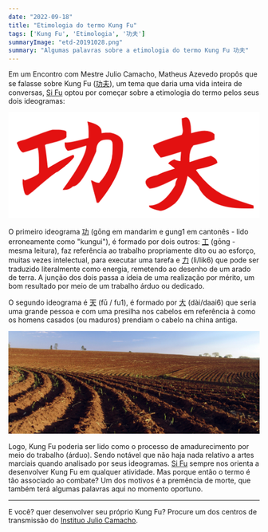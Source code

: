 ```yaml
---
date: "2022-09-18"
title: "Etimologia do termo Kung Fu"
tags: ['Kung Fu', 'Etimologia', '功夫']
summaryImage: "etd-20191028.png"
summary: "Algumas palavras sobre a etimologia do termo Kung Fu 功夫"
---
```


Em um Encontro com Mestre Julio Camacho, Matheus Azevedo propôs que se falasse sobre Kung Fu ([功夫](https://www.mdbg.net/chinese/dictionary?page=chardict&cdcanoce=0&cdqchi=%E5%8A%9F%E5%A4%AB)), um tema que daria uma vida inteira de conversas, [Si Fu](http://mestrejuliocamacho.com "Mestre Julio Camacho") optou por começar sobre a etimologia do termo pelos seus dois ideogramas:

![Kung Fu - 功夫](./kungfu.png)

O primeiro ideograma [功](https://www.mdbg.net/chinese/dictionary?cdqchi=%E5%8A%9F) (gōng em mandarim e gung1 em cantonês - lido erroneamente como "kungui"), é formado por dois outros: [工](https://www.mdbg.net/chinese/dictionary?cdqchi=%E5%B7%A5) (gōng - mesma leitura),  faz referência ao trabalho propriamente dito ou ao esforço, muitas vezes intelectual, para executar uma tarefa e [力](https://www.mdbg.net/chinese/dictionary?cdqchi=%E5%8A%9B) (lì/lik6) que pode ser traduzido literalmente como energia, remetendo ao desenho de um arado de terra. A junção dos dois passa a ideia de uma realização por mérito, um bom resultado por meio de um trabalho árduo ou dedicado.

O segundo ideograma é [天](https://www.mdbg.net/chinese/dictionary?cdqchi=%E5%A4%A9)  (fū / fu1), é formado por [大](https://www.mdbg.net/chinese/dictionary?cdqchi=%E5%A4%A7) (dài/daai6) que seria uma grande pessoa e com uma presilha nos cabelos em referência à como os homens casados (ou maduros) prendiam o cabelo na china antiga.

![Terra arada para plantio, município de Avaré, São Paulo, Brasil | Autor: José Reynaldo da Fonseca|Licença= self2,GFDL,cc-by-2.5 ](./Arado01.JPG)

Logo, Kung Fu poderia ser lido como o processo de amadurecimento por meio do trabalho (árduo). Sendo notável que não haja nada relativo a artes marciais quando analisado por seus ideogramas. [Si Fu](http://mestrejuliocamacho.com "Mestre Julio Camacho") sempre nos orienta a desenvolver Kung Fu em qualquer atividade. Mas porque então o termo é tão associado ao combate? Um dos motivos é a premência de morte, que também terá algumas palavras aqui no momento oportuno. 

***

E você? quer desenvolver seu próprio Kung Fu? Procure um dos centros de transmissão do [Instituo Julio Camacho](http://www.myvt-rio.org/).

